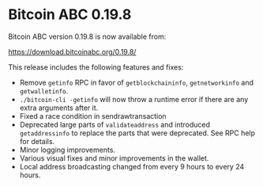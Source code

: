 Bitcoin ABC 0.19.8
==================

Bitcoin ABC version 0.19.8 is now available from:

  <https://download.bitcoinabc.org/0.19.8/>

This release includes the following features and fixes:

 - Remove `getinfo` RPC in favor of `getblockchaininfo`, `getnetworkinfo` and `getwalletinfo`.
 - `./bitcoin-cli -getinfo` will now throw a runtime error if there are any extra arguments after it.
 - Fixed a race condition in sendrawtransaction
 - Deprecated large parts of `validateaddress` and introduced `getaddressinfo` to replace the parts that were deprecated.
   See RPC help for details.
 - Minor logging improvements.
 - Various visual fixes and minor improvements in the wallet.
 - Local address broadcasting changed from every 9 hours to every 24 hours.
